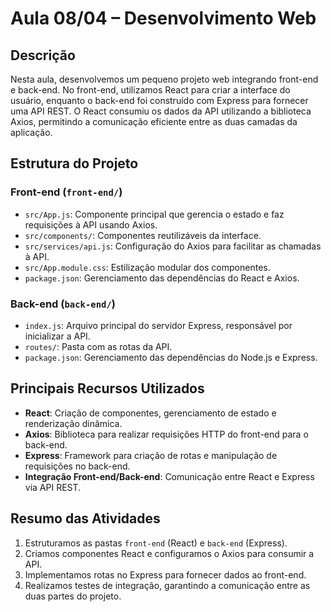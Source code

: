 # Aula 08/04 – Desenvolvimento Web
## Descrição

Nesta aula, desenvolvemos um pequeno projeto web integrando front-end e back-end. No front-end, utilizamos React para criar a interface do usuário, enquanto o back-end foi construído com Express para fornecer uma API REST. O React consumiu os dados da API utilizando a biblioteca Axios, permitindo a comunicação eficiente entre as duas camadas da aplicação.

## Estrutura do Projeto

### Front-end (`front-end/`)
- `src/App.js`: Componente principal que gerencia o estado e faz requisições à API usando Axios.
- `src/components/`: Componentes reutilizáveis da interface.
- `src/services/api.js`: Configuração do Axios para facilitar as chamadas à API.
- `src/App.module.css`: Estilização modular dos componentes.
- `package.json`: Gerenciamento das dependências do React e Axios.

### Back-end (`back-end/`)
- `index.js`: Arquivo principal do servidor Express, responsável por inicializar a API.
- `routes/`: Pasta com as rotas da API.
- `package.json`: Gerenciamento das dependências do Node.js e Express.

## Principais Recursos Utilizados

- **React**: Criação de componentes, gerenciamento de estado e renderização dinâmica.
- **Axios**: Biblioteca para realizar requisições HTTP do front-end para o back-end.
- **Express**: Framework para criação de rotas e manipulação de requisições no back-end.
- **Integração Front-end/Back-end**: Comunicação entre React e Express via API REST.

## Resumo das Atividades

1. Estruturamos as pastas `front-end` (React) e `back-end` (Express).
2. Criamos componentes React e configuramos o Axios para consumir a API.
3. Implementamos rotas no Express para fornecer dados ao front-end.
4. Realizamos testes de integração, garantindo a comunicação entre as duas partes do projeto.


